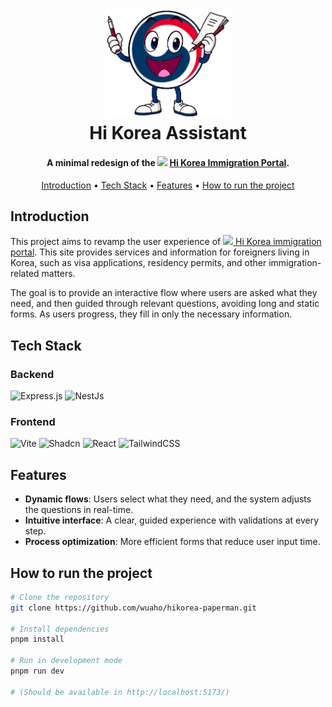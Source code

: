 <h1 align="center" >
  <img src="media/hikorea-mascot.png" alt="HiKorea Mascot" width="200" />
  <br>
  Hi Korea Assistant
  <br>
</h1>
<h4 align="center">A minimal redesign of the <img src="https://cdn-icons-png.flaticon.com/512/197/197582.png" width="14"/> <a href="https://www.hikorea.go.kr/Main.pt" target="_blank"> Hi Korea Immigration Portal</a>.</h4>

<p align="center">
  <a href="#introduction">Introduction</a> •
  <a href="#tech-stack">Tech Stack</a> •
  <a href="#features">Features</a> •
  <a href="#how-to-run-the-project">How to run the project</a>
</p>

## Introduction

This project aims to revamp the user experience of [<img src="https://cdn-icons-png.flaticon.com/512/197/197582.png" width="13"/> Hi Korea immigration portal](https://www.hikorea.go.kr/Main.pt). This site provides services and information for foreigners living in Korea, such as visa applications, residency permits, and other immigration-related matters.

The goal is to provide an interactive flow where users are asked what they need, and then guided through relevant questions, avoiding long and static forms. As users progress, they fill in only the necessary information.

## Tech Stack

### Backend

![Express.js](https://img.shields.io/badge/express.js-%23404d59.svg?style=for-the-badge&logo=express&logoColor=%2361DAFB)
![NestJs](https://img.shields.io/badge/-NestJs-ea2845?style=for-the-badge&logo=nestjs&logoColor=white)

### Frontend

![Vite](https://img.shields.io/badge/vite-%23646CFF.svg?style=for-the-badge&logo=vite&logoColor=white)
![Shadcn](https://img.shields.io/badge/shadcn%2Fui-000000?style=for-the-badge&logo=shadcnui&logoColor=white)
![React](https://img.shields.io/badge/react-%2320232a.svg?style=for-the-badge&logo=react&logoColor=%2361DAFB)
![TailwindCSS](https://img.shields.io/badge/tailwindcss-%2338B2AC.svg?style=for-the-badge&logo=tailwind-css&logoColor=white)

## Features

- **Dynamic flows**: Users select what they need, and the system adjusts the questions in real-time.
- **Intuitive interface**: A clear, guided experience with validations at every step.
- **Process optimization**: More efficient forms that reduce user input time.

## How to run the project

```bash
# Clone the repository
git clone https://github.com/wuaho/hikorea-paperman.git

# Install dependencies
pnpm install

# Run in development mode
pnpm run dev

# (Should be available in http://localhost:5173/)
```
